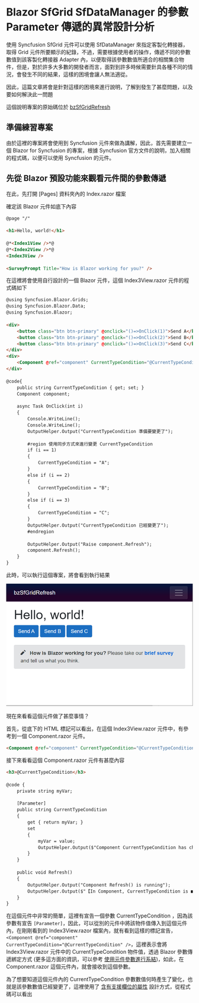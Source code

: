 # Blazor SfGrid SfDataManager 的參數 Parameter 傳遞的異常設計分析

使用 Syncfusion SfGrid 元件可以使用 SfDataManager 來指定客製化轉接器，取得 Grid 元件所要顯示的紀錄，不過，需要根據使用者的操作，傳遞不同的參數數值到該客製化轉接器 Adapter 內，以便取得該參數數值所適合的相關集合物件，但是，對於許多大多數的開發者而言，面對到許多時候需要針具各種不同的情況，會發生不同的結果，這樣的困境會讓人無法適從。

因此，這篇文章將會是針對這樣的困境來進行說明，了解到發生了甚麼問題，以及要如何解決此一問題

這個說明專案的原始碼位於 [bzSfGridRefresh](https://github.com/vulcanlee/CSharp2021/tree/master/bzSfGridRefresh)

## 準備練習專案

由於這裡的專案將會使用到 Syncfusion 元件來做為講解，因此，首先需要建立一個 Blazor for Syncfusion 的專案，根據 Syncfusion 官方文件的說明，加入相關的程式碼，以便可以使用 Syncfusion 的元件。

## 先從 Blazor 預設功能來觀看元件間的參數傳遞

在此，先打開 [Pages] 資料夾內的 Index.razor 檔案

確定該 Blazor 元件如底下內容

```html
@page "/"

<h1>Hello, world!</h1>

@*<Index1View />*@
@*<Index2View />*@
<Index3View />

<SurveyPrompt Title="How is Blazor working for you?" />
```

在這裡將會使用自行設計的一個 Blazor 元件，這個 Index3View.razor 元件的程式碼如下

```html
@using Syncfusion.Blazor.Grids;
@using Syncfusion.Blazor.Data;
@using Syncfusion.Blazor;

<div>
    <button class="btn btn-primary" @onclick="()=>OnClick(1)">Send A</button>
    <button class="btn btn-primary" @onclick="()=>OnClick(2)">Send B</button>
    <button class="btn btn-primary" @onclick="()=>OnClick(3)">Send C</button>
</div>
<div>
    <Component @ref="component" CurrentTypeCondition="@CurrentTypeCondition" />
</div>

@code{
    public string CurrentTypeCondition { get; set; }
    Component component;

    async Task OnClick(int i)
    {
        Console.WriteLine();
        Console.WriteLine();
        OutputHelper.Output("CurrentTypeCondition 準備要變更了");

        #region 使用同步方式來進行變更 CurrentTypeCondition
        if (i == 1)
        {
            CurrentTypeCondition = "A";
        }
        else if (i == 2)
        {
            CurrentTypeCondition = "B";
        }
        else if (i == 3)
        {
            CurrentTypeCondition = "C";
        }
        OutputHelper.Output("CurrentTypeCondition 已經變更了");
        #endregion

        OutputHelper.Output("Raise component.Refresh");
        component.Refresh();
    }
}
```

此時，可以執行這個專案，將會看到執行結果

![](../Images/Csharp897.png)

現在來看看這個元件做了甚麼事情？

首先，從底下的 HTML 標記可以看出，在這個 Index3View.razor 元件中，有參考到一個 Component.razor 元件。

```html
<Component @ref="component" CurrentTypeCondition="@CurrentTypeCondition" />
```

接下來看看這個 Component.razor 元件有甚麼內容

```html
<h3>@CurrentTypeCondition</h3>

@code {
    private string myVar;

    [Parameter]
    public string CurrentTypeCondition
    {
        get { return myVar; }
        set
        {
            myVar = value;
            OutputHelper.Output($"Component CurrentTypeCondition has changed {myVar}");
        }
    }

    public void Refresh()
    {
        OutputHelper.Output("Component Refresh() is running");
        OutputHelper.Output($"【In Component, CurrentTypeCondition is ■{CurrentTypeCondition}■】");
    }
}
```

在這個元件中非常的簡單，這裡有宣告一個參數 CurrentTypeCondition ，因為該參數有宣告 `[Parameter]`，因此，可以從別的元件中將該物件值傳入到這個元件內，在剛剛看到的 Index3View.razor 檔案內，就有看到這樣的標記宣告，`<Component @ref="component" CurrentTypeCondition="@CurrentTypeCondition" />`，這裡表示會將 Index3View.razor 元件中的 CurrentTypeCondition 物件值，透過 Blazor 參數傳遞綁定方式 (更多這方面的資訊，可以參考 [使用元件參數進行系結](https://docs.microsoft.com/zh-tw/aspnet/core/blazor/components/data-binding?view=aspnetcore-5.0#binding-with-component-parameters&WT.mc_id=DT-MVP-5002220))，如此，在 Component.razor 這個元件內，就會接收到這個參數。

為了想要知道這個元件內的 CurrentTypeCondition 參數數值何時產生了變化，也就是該參數數值已經變更了，這裡使用了 [含有支援欄位的屬性](https://docs.microsoft.com/zh-tw/dotnet/csharp/programming-guide/classes-and-structs/properties#properties-with-backing-fields?WT.mc_id=DT-MVP-5002220) 設計方式，從程式碼可以看出
